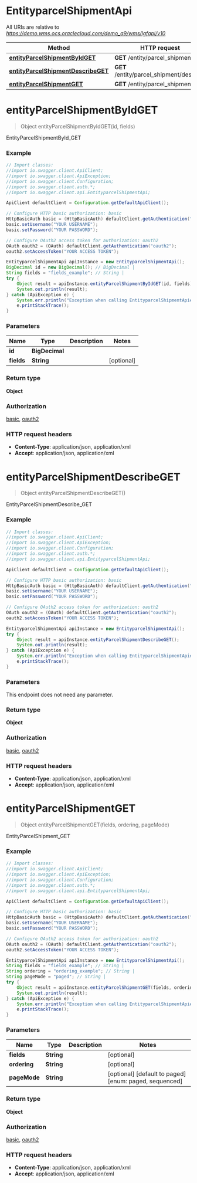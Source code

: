 # EntityparcelShipmentApi

All URIs are relative to *https://demo.wms.ocs.oraclecloud.com/demo_a9/wms/lgfapi/v10*

Method | HTTP request | Description
------------- | ------------- | -------------
[**entityParcelShipmentByIdGET**](EntityparcelShipmentApi.md#entityParcelShipmentByIdGET) | **GET** /entity/parcel_shipment/{id} | EntityParcelShipmentById_GET
[**entityParcelShipmentDescribeGET**](EntityparcelShipmentApi.md#entityParcelShipmentDescribeGET) | **GET** /entity/parcel_shipment/describe | EntityParcelShipmentDescribe_GET
[**entityParcelShipmentGET**](EntityparcelShipmentApi.md#entityParcelShipmentGET) | **GET** /entity/parcel_shipment | EntityParcelShipment_GET


<a name="entityParcelShipmentByIdGET"></a>
# **entityParcelShipmentByIdGET**
> Object entityParcelShipmentByIdGET(id, fields)

EntityParcelShipmentById_GET



### Example
```java
// Import classes:
//import io.swagger.client.ApiClient;
//import io.swagger.client.ApiException;
//import io.swagger.client.Configuration;
//import io.swagger.client.auth.*;
//import io.swagger.client.api.EntityparcelShipmentApi;

ApiClient defaultClient = Configuration.getDefaultApiClient();

// Configure HTTP basic authorization: basic
HttpBasicAuth basic = (HttpBasicAuth) defaultClient.getAuthentication("basic");
basic.setUsername("YOUR USERNAME");
basic.setPassword("YOUR PASSWORD");

// Configure OAuth2 access token for authorization: oauth2
OAuth oauth2 = (OAuth) defaultClient.getAuthentication("oauth2");
oauth2.setAccessToken("YOUR ACCESS TOKEN");

EntityparcelShipmentApi apiInstance = new EntityparcelShipmentApi();
BigDecimal id = new BigDecimal(); // BigDecimal | 
String fields = "fields_example"; // String | 
try {
    Object result = apiInstance.entityParcelShipmentByIdGET(id, fields);
    System.out.println(result);
} catch (ApiException e) {
    System.err.println("Exception when calling EntityparcelShipmentApi#entityParcelShipmentByIdGET");
    e.printStackTrace();
}
```

### Parameters

Name | Type | Description  | Notes
------------- | ------------- | ------------- | -------------
 **id** | **BigDecimal**|  |
 **fields** | **String**|  | [optional]

### Return type

**Object**

### Authorization

[basic](../README.md#basic), [oauth2](../README.md#oauth2)

### HTTP request headers

 - **Content-Type**: application/json, application/xml
 - **Accept**: application/json, application/xml

<a name="entityParcelShipmentDescribeGET"></a>
# **entityParcelShipmentDescribeGET**
> Object entityParcelShipmentDescribeGET()

EntityParcelShipmentDescribe_GET



### Example
```java
// Import classes:
//import io.swagger.client.ApiClient;
//import io.swagger.client.ApiException;
//import io.swagger.client.Configuration;
//import io.swagger.client.auth.*;
//import io.swagger.client.api.EntityparcelShipmentApi;

ApiClient defaultClient = Configuration.getDefaultApiClient();

// Configure HTTP basic authorization: basic
HttpBasicAuth basic = (HttpBasicAuth) defaultClient.getAuthentication("basic");
basic.setUsername("YOUR USERNAME");
basic.setPassword("YOUR PASSWORD");

// Configure OAuth2 access token for authorization: oauth2
OAuth oauth2 = (OAuth) defaultClient.getAuthentication("oauth2");
oauth2.setAccessToken("YOUR ACCESS TOKEN");

EntityparcelShipmentApi apiInstance = new EntityparcelShipmentApi();
try {
    Object result = apiInstance.entityParcelShipmentDescribeGET();
    System.out.println(result);
} catch (ApiException e) {
    System.err.println("Exception when calling EntityparcelShipmentApi#entityParcelShipmentDescribeGET");
    e.printStackTrace();
}
```

### Parameters
This endpoint does not need any parameter.

### Return type

**Object**

### Authorization

[basic](../README.md#basic), [oauth2](../README.md#oauth2)

### HTTP request headers

 - **Content-Type**: application/json, application/xml
 - **Accept**: application/json, application/xml

<a name="entityParcelShipmentGET"></a>
# **entityParcelShipmentGET**
> Object entityParcelShipmentGET(fields, ordering, pageMode)

EntityParcelShipment_GET



### Example
```java
// Import classes:
//import io.swagger.client.ApiClient;
//import io.swagger.client.ApiException;
//import io.swagger.client.Configuration;
//import io.swagger.client.auth.*;
//import io.swagger.client.api.EntityparcelShipmentApi;

ApiClient defaultClient = Configuration.getDefaultApiClient();

// Configure HTTP basic authorization: basic
HttpBasicAuth basic = (HttpBasicAuth) defaultClient.getAuthentication("basic");
basic.setUsername("YOUR USERNAME");
basic.setPassword("YOUR PASSWORD");

// Configure OAuth2 access token for authorization: oauth2
OAuth oauth2 = (OAuth) defaultClient.getAuthentication("oauth2");
oauth2.setAccessToken("YOUR ACCESS TOKEN");

EntityparcelShipmentApi apiInstance = new EntityparcelShipmentApi();
String fields = "fields_example"; // String | 
String ordering = "ordering_example"; // String | 
String pageMode = "paged"; // String | 
try {
    Object result = apiInstance.entityParcelShipmentGET(fields, ordering, pageMode);
    System.out.println(result);
} catch (ApiException e) {
    System.err.println("Exception when calling EntityparcelShipmentApi#entityParcelShipmentGET");
    e.printStackTrace();
}
```

### Parameters

Name | Type | Description  | Notes
------------- | ------------- | ------------- | -------------
 **fields** | **String**|  | [optional]
 **ordering** | **String**|  | [optional]
 **pageMode** | **String**|  | [optional] [default to paged] [enum: paged, sequenced]

### Return type

**Object**

### Authorization

[basic](../README.md#basic), [oauth2](../README.md#oauth2)

### HTTP request headers

 - **Content-Type**: application/json, application/xml
 - **Accept**: application/json, application/xml

